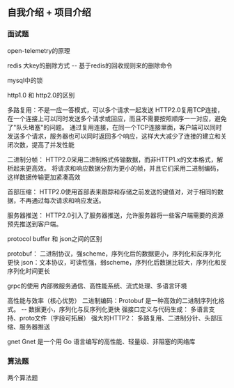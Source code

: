 ## 自我介绍 + 项目介绍

### 面试题

open-telemetry的原理

redis 大key的删除方式 -- 基于redis的回收规则来的删除命令

mysql中的锁

http1.0 和 http2.0的区别

多路复用：不是一应一答模式，可以多个请求一起发送
    HTTP2.0复用TCP连接，在一个连接上可以同时发送多个请求或回应，而且不需要按照顺序一一对应，避免了"队头堵塞"的问题。
    通过复用连接，在同一个TCP连接里面，客户端可以同时发送多个请求，服务器也可以同时返回多个响应，这样大大减少了连接的建立和关闭次数，提高了并发性能

二进制分帧：
    HTTP2.0采用二进制格式传输数据，而非HTTP1.x的文本格式，解析起来更高效。
    将请求和响应数据分割为更小的帧，并且它们采用二进制编码，这样数据传输更加紧凑高效

首部压缩：
    HTTP2.0使用首部表来跟踪和存储之前发送的键值对，对于相同的数据，不再通过每次请求和响应发送。

服务器推送：
    HTTP2.0引入了服务器推送，允许服务器将一些客户端需要的资源预先推送到客户端。



protocol buffer 和 json之间的区别

protobuf： 二进制协议，强scheme，序列化后的数据更小，序列化和反序列化更快
json：文本协议，可读性强，弱scheme，序列化后数据比较大，序列化和反序列化时间更长


grpc的使用
    内部微服务通信、高性能系统、流式处理、多语言环境

高性能与效率（核心优势）
    二进制编码：Protobuf 是一种高效的二进制序列化格式。 -- 数据更小，序列化与反序列化更快
    强接口定义与代码生成： 多语言支持、proto文件（字段可拓展）
    强大的HTTP2： 多路复用、二进制分针、头部压缩、服务器推送

gnet
Gnet 是一个用 Go 语言编写的高性能、轻量级、非阻塞的网络库

### 算法题

两个算法题